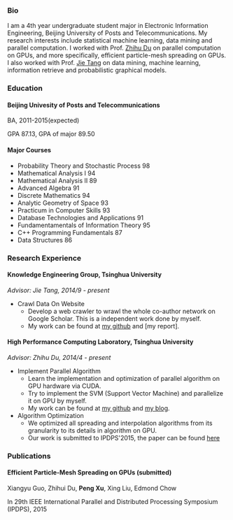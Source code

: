### Bio

I am a 4th year undergraduate student major in Electronic Information Engineering, Beijing University of Posts and Telecommunications. My research interests include statistical machine learning, data mining and parallel computation. I worked with Prof. [Zhihu Du](http://hpclab.cs.tsinghua.edu.cn/~duzh) on parallel computation on GPUs, and more specifically, efficient particle-mesh spreading on GPUs. I also worked with Prof. [Jie Tang](http://keg.cs.tsinghua.edu.cn/jietang/) on data mining, machine learning, information retrieve and probabilistic graphical models.

### Education

#### Beijing Univesity of Posts and Telecommunications

BA, 2011-2015(expected)

GPA 87.13, GPA of major 89.50

#### Major Courses

- Probability Theory and Stochastic Process 98
- Mathematical Analysis I 94
- Mathematical Analysis II 89
- Advanced Algebra 91
- Discrete Mathematics 94
- Analytic Geometry of Space 93
- Practicum in Computer Skills 93
- Database Technologies and Applications 91
- Fundamentamentals of Information Theory 95
- C++ Programming Fundamentals 87
- Data Structures 86

### Research Experience

#### Knowledge Engineering Group, Tsinghua University

*Advisor: Jie Tang, 2014/9 - present*

- Crawl Data On Website
	- Develop a web crawler to wrawl the whole co-author network on Google Scholar. This is a independent work done by myself.
	- My work can be found at [my github](https://github.com/billy-inn) and [my report].

#### High Performance Computing Laboratory, Tsinghua University

*Advisor: Zhihu Du, 2014/4 - present*

- Implement Parallel Algorithm
	- Learn the implementation and optimization of parallel algorithm on GPU hardware via CUDA.
	- Try to implement the SVM (Support Vector Machine) and parallelize it on GPU by myself.
	- My work can be found at [my github](http://github.com/billy-inn) and [my blog](http://billyinn.wordpress.com/).
- Algorithm Optimization
	- We optimized all spreading and interpolation algorithms from its granularity to its details in algorithm on GPU.
	- Our work is submitted to IPDPS'2015, the paper can be found [here](http://github.com/billy-inn)

### Publications

#### Efficient Particle-Mesh Spreading on GPUs (submitted)

Xiangyu Guo, Zhihui Du, **Peng Xu**, Xing Liu, Edmond Chow

In 29th IEEE International Parallel and Distributed Processing Symposium (IPDPS), 2015


